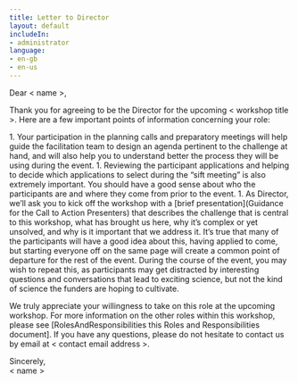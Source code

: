 ```yaml
---
title: Letter to Director
layout: default
includeIn: 
- administrator
language:
- en-gb
- en-us
---
```

Dear < name >,
<p>
Thank you for agreeing to be the Director for the upcoming < workshop title >. Here are a few important points of information concerning your role: 
<p>
1. Your participation in the planning calls and preparatory meetings will help guide the facilitation team to design an agenda pertinent to the challenge at hand, and will also help you to understand better the process they will be using during the event.
1. Reviewing the participant applications and helping to decide which applications to select during the “sift meeting” is also extremely important. You should have a good sense about who the participants are and where they come from prior to the event.
1. As Director, we’ll ask you to kick off the workshop with a [brief presentation](Guidance for the Call to Action Presenters) that describes the challenge that is central to this workshop, what has brought us here, why it’s complex or yet unsolved, and why is it important that we address it. It’s true that many of the participants will have a good idea about this, having applied to come, but starting everyone off on the same page will create a common point of departure for the rest of the event. During the course of the event, you may wish to repeat this, as participants may get distracted by interesting questions and conversations that lead to exciting science, but not the kind of science the funders are hoping to cultivate.
<p>
We truly appreciate your willingness to take on this role at the upcoming workshop. For more information on the other roles within this workshop, please see [RolesAndResponsibilities this Roles and Responsibilities document]. If you have any questions, please do not hesitate to contact us by email at < contact email address >.

Sincerely,
<br>
< name >